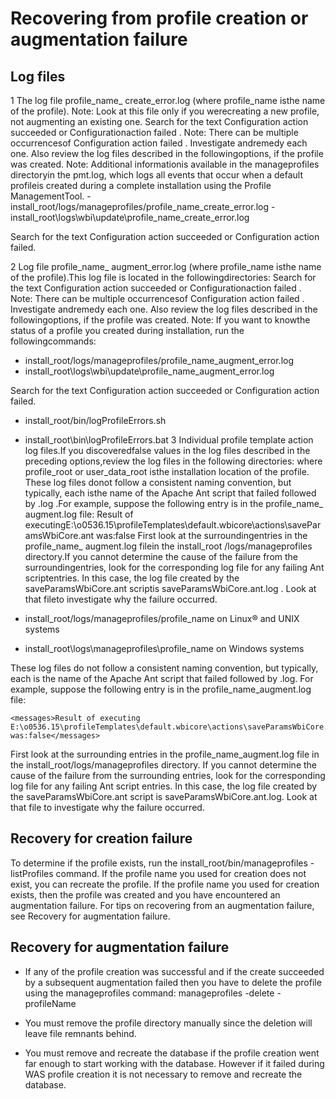 # Recovering from profile creation or augmentation failure

## Log files

1 The log file profile\_name\_ create\_error.log (where profile\_name isthe name of the profile). Note: Look at this file only if you werecreating a new profile, not augmenting an existing one. Search for the text Configuration action succeeded or Configurationaction failed . Note: There can be multiple occurrencesof Configuration action failed . Investigate andremedy each one. Also review the log files described in the followingoptions, if the profile was created. Note: Additional informationis available in the manageprofiles directoryin the pmt.log, which logs all events that occur when a default profileis created during a complete installation using the Profile ManagementTool.
    - install\_root/logs/manageprofiles/profile\_name\_create\_error.log
    - install\_root\logs\wbi\update\profile\_name\_create\_error.log

Search for the text Configuration action succeeded or Configuration
action failed.

2 Log file profile\_name\_ augment\_error.log (where profile\_name isthe name of the profile).This log file is located in the followingdirectories: Search for the text Configuration action succeeded or Configurationaction failed . Note: There can be multiple occurrencesof Configuration action failed . Investigate andremedy each one. Also review the log files described in the followingoptions, if the profile was created. Note: If you want to knowthe status of a profile you created during installation, run the followingcommands:

- install\_root/logs/manageprofiles/profile\_name\_augment\_error.log
- install\_root\logs\wbi\update\profile\_name\_augment\_error.log

Search for the text Configuration action succeeded or Configuration
action failed.

- install\_root/bin/logProfileErrors.sh
- install\_root\bin\logProfileErrors.bat
3 Individual profile template action log files.If you discoveredfalse values in the log files described in the preceding options,review the log files in the following directories: where profile\_root or user\_data\_root isthe installation location of the profile. These log files donot follow a consistent naming convention, but typically, each isthe name of the Apache Ant script that failed followed by .log .For example, suppose the following entry is in the profile\_name\_ augment.log file: <messages>Result of executingE:\o0536.15\profileTemplates\default.wbicore\actions\saveParamsWbiCore.ant was:false</messages> First look at the surroundingentries in the profile\_name\_ augment.log filein the install\_root /logs/manageprofiles directory.If you cannot determine the cause of the failure from the surroundingentries, look for the corresponding log file for any failing Ant scriptentries. In this case, the log file created by the saveParamsWbiCore.ant scriptis saveParamsWbiCore.ant.log . Look at that fileto investigate why the failure occurred.

- install\_root/logs/manageprofiles/profile\_name on Linux® and UNIX systems
- install\_root\logs\manageprofiles\profile\_name on Windows systems

These log files do
not follow a consistent naming convention, but typically, each is
the name of the Apache Ant script that failed followed by .log.
For example, suppose the following entry is in the profile\_name\_augment.log file:

```
<messages>Result of executing
E:\o0536.15\profileTemplates\default.wbicore\actions\saveParamsWbiCore.ant 
was:false</messages>
```

First look at the surrounding
entries in the profile\_name\_augment.log file
in the install\_root/logs/manageprofiles directory.
If you cannot determine the cause of the failure from the surrounding
entries, look for the corresponding log file for any failing Ant script
entries. In this case, the log file created by the saveParamsWbiCore.ant script
is saveParamsWbiCore.ant.log.  Look at that file
to investigate why the failure occurred.

## Recovery for creation failure

To
determine if the profile exists, run the install\_root/bin/manageprofiles
-listProfiles command. If the profile name you used for
creation does not exist, you can recreate the profile. If the profile
name you used for creation exists, then the profile was created and
you have encountered an augmentation failure. For tips on recovering
from an augmentation failure, see Recovery for augmentation failure.

## Recovery for augmentation failure

- If any of the profile creation was successful and if the create succeeded by a subsequent
augmentation failed then you have to delete the profile using the manageprofiles
command: manageprofiles -delete -profileName

- You must remove the profile directory manually since the deletion will leave file remnants
behind.
- You must remove and recreate the database if the profile creation went far enough to start
working with the database. However if it failed during WAS profile creation it is not necessary to
remove and recreate the database.